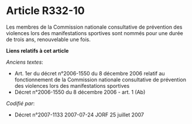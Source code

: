 # Article R332-10

Les membres de la Commission nationale consultative de prévention des violences lors des manifestations sportives sont nommés
pour une durée de trois ans, renouvelable une fois.

**Liens relatifs à cet article**

_Anciens textes_:

  - Art. 1er du décret n°2006-1550 du 8 décembre 2006 relatif au fonctionnement de la Commission nationale consultative de prévention des violences lors des manifestations sportives
  - Décret n°2006-1550 du 8 décembre 2006 - art. 1 (Ab)

_Codifié par_:

  - Décret n°2007-1133 2007-07-24 JORF 25 juillet 2007

